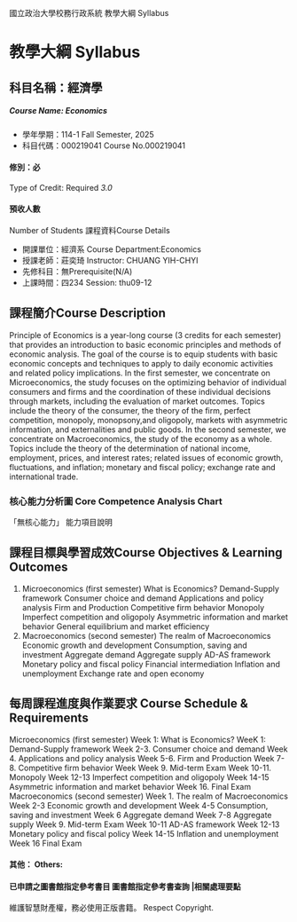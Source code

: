 國立政治大學校務行政系統 教學大綱 Syllabus
# 教學大綱 Syllabus
##  科目名稱：經濟學
#####  Course Name: Economics
  * 學年學期：114-1 Fall Semester, 2025 
  * 科目代碼：000219041 Course No.000219041
#### 修別：必
Type of Credit: Required 
_3.0_
#### 預收人數
Number of Students
課程資料Course Details
  * 開課單位：經濟系 Course Department:Economics 
  * 授課老師：莊奕琦 Instructor: CHUANG YIH-CHYI 
  * 先修科目：無Prerequisite(N/A)
  * 上課時間：四234 Session: thu09-12
##  課程簡介Course Description
Principle of Economics is a year-long course (3 credits for each semester) that provides an introduction to basic economic principles and methods of economic analysis. The goal of the course is to equip students with basic economic concepts and techniques to apply to daily economic activities and related policy implications.
In the first semester, we concentrate on Microeconomics, the study focuses on the optimizing behavior of individual consumers and firms and the coordination of these individual decisions through markets, including the evaluation of market outcomes. Topics include the theory of the consumer, the theory of the firm, perfect competition, monopoly, monopsony,and oligopoly, markets with asymmetric information, and externalities and public goods. 
In the second semester, we concentrate on Macroeconomics, the study of the economy as a whole. Topics include the theory of the determination of national income, employment, prices, and interest rates; related issues of economic growth, fluctuations, and inflation; monetary and fiscal policy; exchange rate and international trade. 
###  核心能力分析圖 Core Competence Analysis Chart
「無核心能力」 
能力項目說明
##  課程目標與學習成效Course Objectives & Learning Outcomes 
1. Microeconomics (first semester)
What is Economics?
Demand-Supply framework
Consumer choice and demand
Applications and policy analysis
Firm and Production
Competitive firm behavior
Monopoly
Imperfect competition and oligopoly
Asymmetric information and market behavior
General equilibrium and market efficiency
2. Macroeconomics (second semester)
The realm of Macroeconomics
Economic growth and development
Consumption, saving and investment
Aggregate demand
Aggregate supply
AD-AS framework
Monetary policy and fiscal policy
Financial intermediation
Inflation and unemployment
Exchange rate and open economy 
##  每周課程進度與作業要求 Course Schedule & Requirements
Microeconomics (first semester)
Week 1: What is Economics?
WeeK 1: Demand-Supply framework
Week 2-3. Consumer choice and demand
Week 4. Applications and policy analysis
Week 5-6. Firm and Production
Week 7-8. Competitive firm behavior Week 
Week 9. Mid-term Exam
Week 10-11. Monopoly
Week 12-13 Imperfect competition and oligopoly
Week 14-15 Asymmetric information and market behavior
Week 16. Final Exam
Macroeconomics (second semester)
Week 1. The realm of Macroeconomics
Week 2-3 Economic growth and development
Week 4-5 Consumption, saving and investment
Week 6 Aggregate demand
Week 7-8 Aggregate supply
Week 9. Mid-term Exam
Week 10-11 AD-AS framework
Week 12-13 Monetary policy and fiscal policy
Week 14-15 Inflation and unemployment
Week 16 Final Exam
####  其他： Others:
####  已申請之圖書館指定參考書目  圖書館指定參考書查詢 |相關處理要點
維護智慧財產權，務必使用正版書籍。 Respect Copyright.